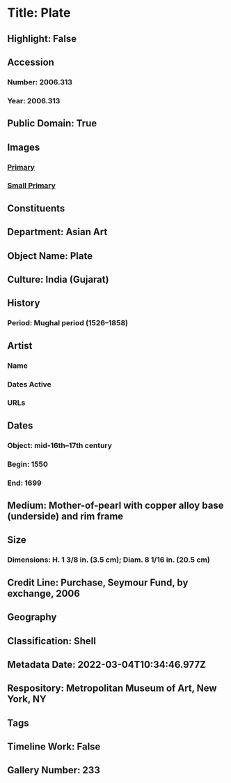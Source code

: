 # Title: Plate
## Highlight: False
## Accession
### Number: 2006.313
### Year: 2006.313
## Public Domain: True
## Images
### [Primary](https://images.metmuseum.org/CRDImages/as/original/DP138506.jpg)
### [Small Primary](https://images.metmuseum.org/CRDImages/as/web-large/DP138506.jpg)
## Constituents
## Department: Asian Art
## Object Name: Plate
## Culture: India (Gujarat)
## History
### Period: Mughal period (1526–1858)
## Artist
### Name
### Dates Active
### URLs
## Dates
### Object: mid-16th–17th century
### Begin: 1550
### End: 1699
## Medium: Mother-of-pearl with copper alloy base (underside) and rim frame
## Size
### Dimensions: H. 1 3/8 in. (3.5 cm); Diam. 8 1/16 in. (20.5 cm)
## Credit Line: Purchase, Seymour Fund, by exchange, 2006
## Geography
## Classification: Shell
## Metadata Date: 2022-03-04T10:34:46.977Z
## Respository: Metropolitan Museum of Art, New York, NY
## Tags
## Timeline Work: False
## Gallery Number: 233